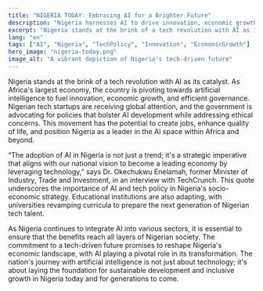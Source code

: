 ```yaml
---
title: "NIGERIA TODAY: Embracing AI for a Brighter Future"
description: "Nigeria harnesses AI to drive innovation, economic growth, and policy development."
excerpt: "Nigeria stands at the brink of a tech revolution with AI as its catalyst."
lang: "en"
tags: ["AI", "Nigeria", "TechPolicy", "Innovation", "EconomicGrowth"]
hero_image: "nigeria-today.png"
image_alt: "A vibrant depiction of Nigeria's tech-driven future"
---
```


Nigeria stands at the brink of a tech revolution with AI as its catalyst. As Africa's largest economy, the country is pivoting towards artificial intelligence to fuel innovation, economic growth, and efficient governance. Nigerian tech startups are receiving global attention, and the government is advocating for policies that bolster AI development while addressing ethical concerns. This movement has the potential to create jobs, enhance quality of life, and position Nigeria as a leader in the AI space within Africa and beyond.

“The adoption of AI in Nigeria is not just a trend; it's a strategic imperative that aligns with our national vision to become a leading economy by leveraging technology,” says Dr. Okechukwu Enelamah, former Minister of Industry, Trade and Investment, in an interview with TechCrunch. This quote underscores the importance of AI and tech policy in Nigeria's socio-economic strategy. Educational institutions are also adapting, with universities revamping curricula to prepare the next generation of Nigerian tech talent.

As Nigeria continues to integrate AI into various sectors, it is essential to ensure that the benefits reach all layers of Nigerian society. The commitment to a tech-driven future promises to reshape Nigeria's economic landscape, with AI playing a pivotal role in its transformation. The nation's journey with artificial intelligence is not just about technology; it's about laying the foundation for sustainable development and inclusive growth in Nigeria today and for generations to come.